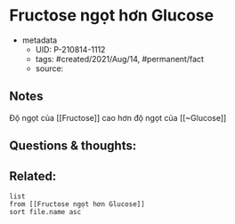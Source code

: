 # Fructose ngọt hơn Glucose

- metadata
	- UID: P-210814-1112
	- tags: #created/2021/Aug/14, #permanent/fact 
	- source: 

## Notes
Độ ngọt của [[Fructose]] cao hơn độ ngọt của [[~Glucose]]

## Questions & thoughts:

## Related:
```dataview
list
from [[Fructose ngọt hơn Glucose]]
sort file.name asc
```
